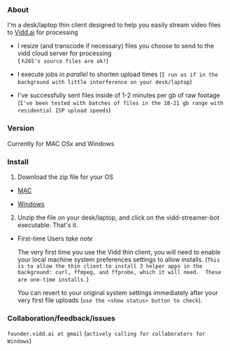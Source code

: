 
### About

I'm a desk/laptop thin client designed to help you easily stream video files to <a href="http://vidd.ai">Vidd.ai</a> for processing

+  I resize (and transcode if necessary) files you choose to send to the vidd cloud server for processing  
(   `h265's source files are ok!`)
+  I execute jobs *in parallel* to shorten upload times
(`I run as if in the background with little interference on your desk/laptop`)

+  I've successfully sent files inside of 1-2 minutes per gb of raw footage 
  (`I've been tested with batches of files in the 18-21 gb range with residential ISP upload speeds`)
  
  
### Version

  Currently for MAC OSx and Windows



### Install
1. Download the zip file for your OS

+ [MAC](https://vidd-ai.github.io/thin-client/vidd-thin-client-darwin-x64.zip)

+ [Windows](https://vidd-ai.github.io/thin-client/vidd-thin-client-win32-ia32.zip) 

 

2. Unzip the file on your desk/laptop, and click on the vidd-streamer-bot executable. That's it.

 + First-time Users *take note*
 
     The very first time you use the Vidd thin client, you will need to enable your local machine system preferences settings to allow installs.
     (`This is to allow the thin client to install 3 helper apps in the background: curl, ffmpeg, and ffprobe, which it will need.  These are one-time installs.`) 
     
    You can revert to your original system settings immediately after your very first file uploads (`use the <show status> button to check`).

### Collaboration/feedback/issues
`founder.vidd.ai at gmail`
  (`actively calling for collaborators for Windows`)

